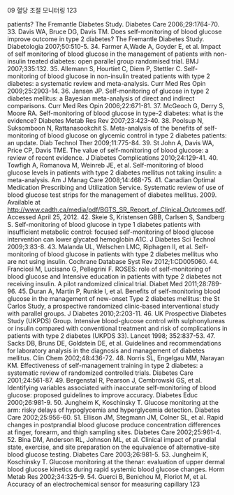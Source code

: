 09 혈당 조절 모니터링 123

patients? The Fremantle Diabetes Study. Diabetes Care 2006;29:1764-70.
33. Davis WA, Bruce DG, Davis TM. Does self-monitoring of blood glucose improve outcome in type 2 diabetes? The Fremantle Diabetes Study. Diabetologia 2007;50:510-5.
34. Farmer A,Wade A, Goyder E, et al. Impact of self monitoring of blood glucose in the management of patients with non-insulin treated diabetes: open parallel group randomised trial. BMJ 2007;335:132.
35. Allemann S, Hourtiet C, Diem P, Stettler C. Self-monitoring of blood glucose in non-insulin treated patients with type 2 diabetes: a systematic review and meta-analysis. Curr Med Res Opin 2009;25:2903-14.
36. Jansen JP. Self-monitoring of glucose in type 2 diabetes mellitus: a Bayesian meta-analysis of direct and indirect comparisons. Curr Med Res Opin 2006;22:671-81.
37. McGeoch G, Derry S, Moore RA. Self-monitoring of blood glucose in type-2 diabetes: what is the evidence? Diabetes Metab Res Rev 2007;23:423-40.
38. Poolsup N, Suksomboon N, Rattanasookchit S. Meta-analysis of the benefits of self-monitoring of blood glucose on glycemic control in type 2 diabetes patients: an update. Diab Technol Ther 2009;11:775-84.
39. St John A, Davis WA, Price CP, Davis TME. The value of self-monitoring of blood glucose: a review of recent evidence. J Diabetes Complications 2010;24:129-41.
40. Towfigh A, Romanova M, Weinreb JE, et al. Self-monitoring of blood glucose levels in patients with type 2 diabetes mellitus not taking insulin: a meta-analysis. Am J Manag Care 2008;14:468-75.
41. Canadian Optimal Medication Prescribing and Utilization Service. Systematic review of use of blood glucose test strips for the management of diabetes mellitus. 2009. Available at http://www.cadth.ca/media/pdf/BGTS_SR_Report_of_Clinical_Outcomes.pdf. Accessed April 25, 2012.
42. Skeie S, Kristensen GBB, Carlsen S, Sandberg S. Self-monitoring of blood glucose in type 1 diabetes patients with insufficient metabolic control: focused self-monitoring of blood glucose intervention can lower glycated hemoglobin A1C. J Diabetes Sci Technol 2009;3:83-8.
43. Malanda UL, Welschen LMC, Riphagen II, et al. Self-monitoring of blood glucose in patients with type 2 diabetes mellitus who are not using insulin. Cochrane Database Syst Rev 2012;1:CD005060.
44. Franciosi M, Lucisano G, Pellegrini F. ROSES: role of self-monitoring of blood glucose and Intensive education in patients with type 2 diabetes not receiving insulin. A pilot randomized clinical trial. Diabet Med 2011;28:789-96.
45. Duran A, Martin P, Runkle I, et al. Benefits of self-monitoring blood glucose in the management of new-onset Type 2 diabetes mellitus: the St Carlos Study, a prospective randomized clinic-based interventional study with parallel groups. J Diabetes 2010;2:203-11.
46. UK Prospective Diabetes Study (UKPDS) Group. Intensive blood-glucose control with sulphonylureas or insulin compared with conventional treatment and risk of complications in patients with type 2 diabetes (UKPDS 33). Lancet 1998; 352:837-53.
47. Sacks DB, Bruns DE, Goldstein DE, et al. Guidelines and recommendations for laboratory analysis in the diagnosis and management of diabetes mellitus. Clin Chem 2002;48:436-72.
48. Norris SL, Engelgau MM, Narayan KM. Effectiveness of self-management training in type 2 diabetes: a systematic review of randomized controlled trials. Diabetes Care 2001;24:561-87.
49. Bergenstal R, Pearson J, Cembrowski GS, et al. Identifying variables associated with inaccurate self-monitoring of blood glucose: proposed guidelines to improve accuracy. Diabetes Educ 2000;26:981-9.
50. Jungheim K, Koschinsky T. Glucose monitoring at the arm: risky delays of hypoglycemia and hyperglycemia detection. Diabetes Care 2002;25:956-60.
51. Ellison JM, Stegmann JM, Colner SL, et al. Rapid changes in postprandial blood glucose produce concentration differences at finger, forearm, and thigh sampling sites. Diabetes Care 2002;25:961-4.
52. Bina DM, Anderson RL, Johnson ML, et al. Clinical impact of prandial state, exercise, and site preparation on the equivalence of alternative-site blood glucose testing. Diabetes Care 2003;26:981-5.
53. Jungheim K, Koschinsky T. Glucose monitoring at the thenar: evaluation of upper dermal blood glucose kinetics during rapid systemic blood glucose changes. Horm Metab Res 2002;34:325-9.
54. Guerci B, Benichou M, Floriot M, et al. Accuracy of an electrochemical sensor for measuring capillary
<PAGE>123